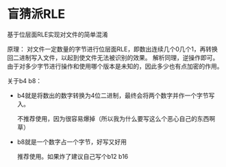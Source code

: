 # 盲猜派RLE
基于位层面RLE实现对文件的简单混淆


原理：
对文件一定数量的字节进行位层面RLE，即数出连续几个0几个1，再转换回二进制写入文件，以起到使文件无法被识别的效果。
解析同理，逆操作即可。
由于对多少字节进行操作和使用哪个版本是未知的，因此多少也有点加密的作用。


关于b4 b8：

* b4就是将数出的数字转换为4位二进制，最终会将两个数字并作一个字节写入。

  不推荐使用，因为很容易爆掉（所以我为什么要写这么个恶心自己的东西啊草）

* b8就是一个数字占一个字节，好写又好用

  推荐使用。如果炸了建议自己写个b12 b16

